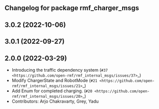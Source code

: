 ## Changelog for package rmf_charger_msgs

3.0.2 (2022-10-06)
------------------

3.0.1 (2022-09-27)
------------------

2.0.0 (2022-03-29)
------------------

* Introducing the traffic dependency system (`#37 <https://github.com/open-rmf/rmf_internal_msgs/issues/37>`_)
* Modify ChargerState and RobotMode (`#21 <https://github.com/open-rmf/rmf_internal_msgs/issues/21>`_)
* Add Enum for completed charging. (`#20 <https://github.com/open-rmf/rmf_internal_msgs/issues/20>`_)
* Contributors: Arjo Chakravarty, Grey, Yadu

